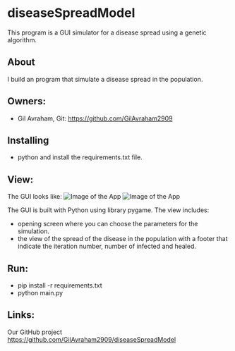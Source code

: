 # diseaseSpreadModel
This program is a GUI simulator for a disease spread using a genetic algorithm.

## About
I build an program that simulate a disease spread in the population.

## Owners:
* Gil Avraham, Git: https://github.com/GilAvraham2909

## Installing
- python and install the requirements.txt file.

## View:
The GUI looks like:
![Image of the App](https://github.com/GilAvraham2909/diseaseSpreadModel/view_images/opening.png "opening")
![Image of the App](https://github.com/GilAvraham2909/diseaseSpreadModel/view_images/simulation.png "simulation")


The GUI is built with Python using library pygame.
The view includes:
* opening screen where you can choose the parameters for the simulation.
* the view of the spread of the disease in the population with a footer that indicate the iteration number, number of infected and healed.

## Run:
* pip install -r requirements.txt
* python main.py

## Links:
Our GitHub project https://github.com/GilAvraham2909/diseaseSpreadModel


